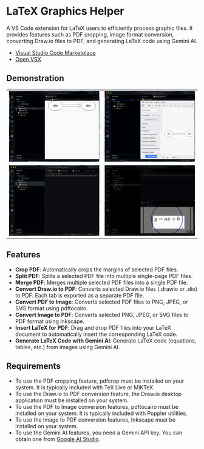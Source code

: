 # LaTeX Graphics Helper

A VS Code extension for LaTeX users to efficiently process graphic files. It provides features such as PDF cropping, image format conversion, converting Draw\.io files to PDF, and generating LaTeX code using Gemini AI.

- [Visual Studio Code Marketplace](https://marketplace.visualstudio.com/items?itemName=naatin777.latex-graphics-helper)
- [Open VSX](https://open-vsx.org/extension/naatin777/latex-graphics-helper)

## Demonstration

<table>
  <tr>
    <td><img src="gif/1.gif"></td>
    <td><img src="gif/2.gif"></td>
  </tr>
  <tr>
    <td><img src="gif/3.gif"></td>
    <td><img src="gif/4.gif"></td>
  </tr>
</table>

## Features

-   **Crop PDF**: Automatically crops the margins of selected PDF files.
-   **Split PDF**: Splits a selected PDF file into multiple single-page PDF files.
-   **Merge PDF**: Merges multiple selected PDF files into a single PDF file.
-   **Convert Draw\.io to PDF**: Converts selected Draw\.io files (.drawio or .dio) to PDF. Each tab is exported as a separate PDF file.
-   **Convert PDF to Image**: Converts selected PDF files to PNG, JPEG, or SVG format using pdftocairo.
-   **Convert Image to PDF**: Converts selected PNG, JPEG, or SVG files to PDF format using inkscape.
-   **Insert LaTeX for PDF**: Drag and drop PDF files into your LaTeX document to automatically insert the corresponding LaTeX code.
-   **Generate LaTeX Code with Gemini AI**: Generate LaTeX code (equations, tables, etc.) from images using Gemini AI.

## Requirements

-   To use the PDF cropping feature, pdfcrop must be installed on your system. It is typically included with TeX Live or MiKTeX.
-   To use the Draw\.io to PDF conversion feature, the Draw\.io desktop application must be installed on your system.
-   To use the PDF to Image conversion features, pdftocairo must be installed on your system. It is typically included with Poppler utilities.
-   To use the Image to PDF conversion features, Inkscape must be installed on your system.
-   To use the Gemini AI features, you need a Gemini API key. You can obtain one from [Google AI Studio](https://aistudio.google.com/app/apikey).
